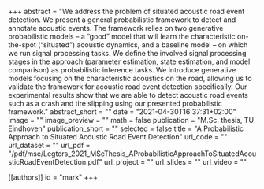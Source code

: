 +++
abstract = "We address the problem of situated acoustic road event detection. We present a general probabilistic framework to detect and annotate acoustic events. The framework relies on two generative probabilistic models – a “good” model that will learn the characteristic on-the-spot (“situated”) acoustic dynamics, and a baseline model – on which we run signal processing tasks. We define the involved signal processing stages in the approach (parameter estimation, state estimation, and model comparison) as probabilistic inference tasks. We introduce generative models focusing on the characteristic acoustics on the road, allowing us to validate the framework for acoustic road event detection specifically. Our experimental results show that we are able to detect acoustic road events such as a crash and tire slipping using our presented probabilistic framework."
abstract_short = ""
date = "2021-04-30T16:37:31+02:00"
image = ""
image_preview = ""
math = false
publication = "M.Sc. thesis, TU Eindhoven"
publication_short = ""
selected = false
title = "A Probabilistic Approach to Situated Acoustic Road Event Detection"
url_code = ""
url_dataset = ""
url_pdf = "/pdf/msc/Legters_2021_MScThesis_AProbabilisticApproachToSituatedAcousticRoadEventDetection.pdf"
url_project = ""
url_slides = ""
url_video = ""

[[authors]]
    id = "mark"
+++

